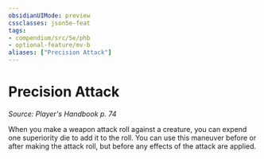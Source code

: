```yaml
---
obsidianUIMode: preview
cssclasses: json5e-feat
tags:
- compendium/src/5e/phb
- optional-feature/mv-b
aliases: ["Precision Attack"]
---
```

# Precision Attack
*Source: Player's Handbook p. 74*  

When you make a weapon attack roll against a creature, you can expend one superiority die to add it to the roll. You can use this maneuver before or after making the attack roll, but before any effects of the attack are applied.